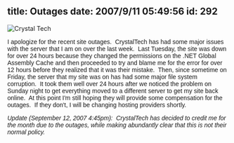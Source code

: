 title: Outages
date: 2007/9/11 05:49:56
id: 292
---
![Crystal Tech](/journal_images/CTThumbDown.gif)

<font face="Arial">I apologize for the recent site outages.  CrystalTech has had some major issues with the server that I am on over the last week.  Last Tuesday, the site was down for over 24 hours because they changed the permissions on the .NET Global Assembly Cache and then proceeded to try and blame me for the error for over 12 hours before they realized that it was their mistake.  Then, since sometime on Friday, the server that my site was on has had some major file system corruption.  It took them well over 24 hours after we noticed the problem on Sunday night to get everything moved to a different server to get my site back online.  At this point I'm still hoping they will provide some compensation for the outages.  If they don't, I will be changing hosting providers shortly.</font>

<font face="Arial">_Update (September 12, 2007 4:45pm):  CrystalTech has decided to credit me for the month due to the outages, while making abundantly clear that this is not their normal policy._</font>